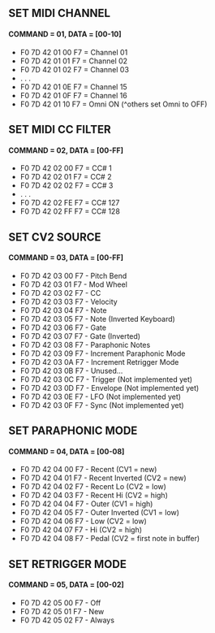 
## SET MIDI CHANNEL
#### COMMAND = 01, DATA = [00-10]

- F0 7D 42 01 00 F7 = Channel 01
- F0 7D 42 01 01 F7 = Channel 02
- F0 7D 42 01 02 F7 = Channel 03
- . . .
- F0 7D 42 01 0E F7 = Channel 15
- F0 7D 42 01 0F F7 = Channel 16
- F0 7D 42 01 10 F7 = Omni ON (^others set Omni to OFF)


## SET MIDI CC FILTER
#### COMMAND = 02, DATA = [00-FF]

- F0 7D 42 02 00 F7 = CC# 1
- F0 7D 42 02 01 F7 = CC# 2
- F0 7D 42 02 02 F7 = CC# 3
- . . .
- F0 7D 42 02 FE F7 = CC# 127
- F0 7D 42 02 FF F7 = CC# 128


## SET CV2 SOURCE
#### COMMAND = 03, DATA = [00-FF]

- F0 7D 42 03 00 F7 - Pitch Bend
- F0 7D 42 03 01 F7 - Mod Wheel
- F0 7D 42 03 02 F7 - CC
- F0 7D 42 03 03 F7 - Velocity
- F0 7D 42 03 04 F7 - Note
- F0 7D 42 03 05 F7 - Note (Inverted Keyboard)
- F0 7D 42 03 06 F7 - Gate
- F0 7D 42 03 07 F7 - Gate (Inverted)
- F0 7D 42 03 08 F7 - Paraphonic Notes
- F0 7D 42 03 09 F7 - Increment Paraphonic Mode
- F0 7D 42 03 0A F7 - Increment Retrigger Mode
- F0 7D 42 03 0B F7 - Unused...
- F0 7D 42 03 0C F7 - Trigger (Not implemented yet)
- F0 7D 42 03 0D F7 - Envelope (Not implemented yet)
- F0 7D 42 03 0E F7 - LFO (Not implemented yet)
- F0 7D 42 03 0F F7 - Sync (Not implemented yet)


## SET PARAPHONIC MODE
#### COMMAND = 04, DATA = [00-08]

- F0 7D 42 04 00 F7 - Recent (CV1 = new)
- F0 7D 42 04 01 F7 - Recent Inverted (CV2 = new)
- F0 7D 42 04 02 F7 - Recent Lo (CV2 = low)
- F0 7D 42 04 03 F7 - Recent Hi (CV2 = high)
- F0 7D 42 04 04 F7 - Outer (CV1 = high)
- F0 7D 42 04 05 F7 - Outer Inverted (CV1 = low)
- F0 7D 42 04 06 F7 - Low (CV2 = low)
- F0 7D 42 04 07 F7 - Hi (CV2 = high)
- F0 7D 42 04 08 F7 - Pedal (CV2 = first note in buffer)


## SET RETRIGGER MODE
#### COMMAND = 05, DATA = [00-02]

- F0 7D 42 05 00 F7 - Off
- F0 7D 42 05 01 F7 - New
- F0 7D 42 05 02 F7 - Always
